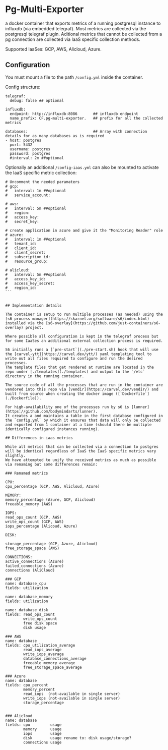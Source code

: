 # Pg-Multi-Exporter

a docker container that exports metrics of a running postgresql instance to influxdb (via embedded telegraf).
Most metrics are collected via the postgresql telegraf plugin. Aditional metrics that cannot be collected from a pg connection are collected via IaaS specific collection methods.

Supported IaaSes: GCP, AWS, Alicloud, Azure.

## Configuration

You must mount a file to the path `/config.yml` inside the container.

Config structure:

```
telegraf:
  debug: false ## optional

influxdb:
  endpoint: http://influxdb:8086       ## influxdb endpoint
  name_prefix: CF.pg-multi-exporter.   ## prefix for all the collected metrics

databases:                             ## Array with connection details for as many databases as is required
- host: postgres
  port: 5432
  username: postgres
  password: postgres
  #interval: 2m ##optional
```

Optionally an additional `/config-iaas.yml` can also be mounted to activate the IaaS specific metric collection:
````
# Uncomment the needed paramaters
# gcp:
#   interval: 1m ##optional
#   service_account:

# aws:
#   interval: 5m ##optional
#   region:
#   access_key:
#   secret_key:

# create application in azure and give it the "Monitoring Reader" role
# azure:
#   interval: 1m ##optional
#   tenant_id:
#   client_id:
#   client_secret:
#   subscription_id:
#   resource_group:

# alicloud:
#   interval: 5m ##optional
#   access_key_id:
#   access_key_secret:
#   region_id:
```


## Implementation details

The container is setup to run multiple processes (as needed) using the [s6 process manager](https://skarnet.org/software/s6/index.html) installed via the [s6-overlay](https://github.com/just-containers/s6-overlay) project.

Where possible all configuration is kept in the telegraf process but for some IaaSes an additional external collection process is required.

S6 initially runs a [`pre-start`](./pre-start.sh) hook that will use the [carvel-ytt](https://carvel.dev/ytt/) yaml templating tool to write out all files required to configure and run the desired processes.
The template files that get rendered at runtime are located in the repo under [./templates](./templates) and output to the `/etc` directory in the running container.

The source code of all the processes that are run in the container are vendored into this repo via [vendir](https://carvel.dev/vendir/) and built from source when creating the docker image ([`Dockerfile`](./Dockerfile)).

For high-availability one of the processes run by s6 is [lunner](https://github.com/bodymindarts/lunner).
It creates a and maintains a table in the first database configured in the `config.yml` by which it ensures that data will only be collected and exported from 1 container at a time (should there be multiple identically configured instances running).

## Differences in iaas metrics

While all metrics that can be collected via a connection to postgres will be identical regardless of IaaS the IaaS specific metrics vary slightly.
We have attempted to unify the received metrics as much as possible via renaming but some differences remain:

### Renamed metrics

CPU:
cpu_percentage (GCP, AWS, Alicloud, Azure)

MEMORY:
memory_percentage (Azure, GCP, Alicloud)
freeable_memory (AWS)

IOPS:
read_ops_count (GCP, AWS)
write_ops_count (GCP, AWS)
iops_percentage (Alicoud, Azure)

DISK:

storage_percentage (GCP, Azure, Alicloud)
free_storage_space (AWS)

CONNECTIONS:
active_connections (Azure)
failed_connections (Azure)
connections (AliCloud)

### GCP
name: database_cpu
fields: utilization

name: database_memory
fields: utilization

name: database_disk
fields: read_ops_count
        write_ops_count
        free disk space
        disk usage

### AWS
name: database
fields: cpu_utilization_average
        read_iops_average
        write_iops_average
        database_connections_average
        freeable_memory_average
        free_storage_space_average

### Azure
name: database
fields: cpu_percent
        memory_percent
        read_iops  (not-available in single server)
        write_iops (not-available in single server)
        storage_percentage


### Alicloud
name: database
fields: cpu         usage
        memory      usage
        iops        usage
        disk        usage rename to: disk usage/storage?
        connections usage
